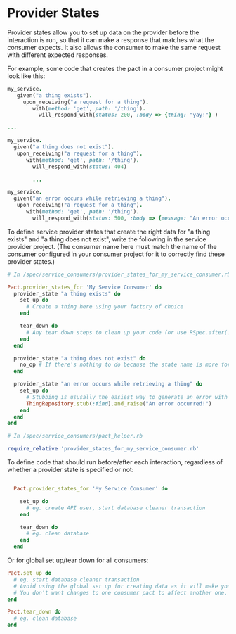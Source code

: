 # Provider States

Provider states allow you to set up data on the provider before the interaction is run, so that it can make a response that matches what the consumer expects. It also allows the consumer to make the same request with different expected responses.

For example, some code that creates the pact in a consumer project might look like this:

```ruby
my_service.
   given("a thing exists").
     upon_receiving("a request for a thing").
        with(method: 'get', path: '/thing').
          will_respond_with(status: 200, :body => {thing: "yay!"} )

...

my_service.
  given("a thing does not exist").
   upon_receiving("a request for a thing").
      with(method: 'get', path: '/thing').
        will_respond_with(status: 404)

        ...

my_service.
  given("an error occurs while retrieving a thing").
   upon_receiving("a request for a thing").
      with(method: 'get', path: '/thing').
        will_respond_with(status: 500, :body => {message: "An error occurred"}, :headers => { 'Content-Type' => 'application/json'} )
```

To define service provider states that create the right data for "a thing exists" and "a thing does not exist", write the following in the service provider project. (The consumer name here must match the name of the consumer configured in your consumer project for it to correctly find these provider states.)


```ruby
# In /spec/service_consumers/provider_states_for_my_service_consumer.rb

Pact.provider_states_for 'My Service Consumer' do
  provider_state "a thing exists" do
    set_up do
      # Create a thing here using your factory of choice
    end

    tear_down do
      # Any tear down steps to clean up your code (or use RSpec.after(:each))
    end
  end

  provider_state "a thing does not exist" do
    no_op # If there's nothing to do because the state name is more for documentation purposes, you can use no_op to imply this.
  end

  provider_state "an error occurs while retrieving a thing" do
    set_up do
      # Stubbing is ususally the easiest way to generate an error with predictable error text.
      ThingRepository.stub(:find).and_raise("An error occurred!")
    end
  end
end

```

```ruby
# In /spec/service_consumers/pact_helper.rb

require_relative 'provider_states_for_my_service_consumer.rb'
```


To define code that should run before/after each interaction, regardless of whether a provider state is specified or not:

```ruby

  Pact.provider_states_for 'My Service Consumer' do

    set_up do
      # eg. create API user, start database cleaner transaction
    end

    tear_down do
      # eg. clean database
    end
  end

```

Or for global set up/tear down for all consumers:

```ruby
Pact.set_up do
  # eg. start database cleaner transaction
  # Avoid using the global set up for creating data as it will make your tests brittle.
  # You don't want changes to one consumer pact to affect another one.
end

Pact.tear_down do
  # eg. clean database
end
```